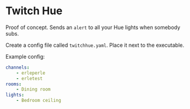 # Twitch Hue

Proof of concept. Sends an `alert` to all your Hue lights when somebody subs.

Create a config file called `twitchhue.yaml`. Place it next to the executable. 

Example config:

```yaml
channels:
    - erleperle
    - erletest
rooms:
    - Dining room
lights:
    - Bedroom ceiling
```
